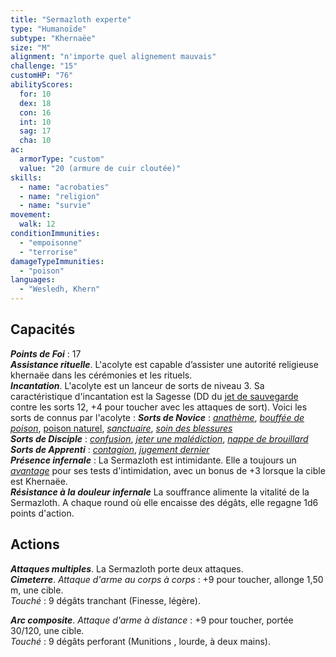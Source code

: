 ```yaml
---
title: "Sermazloth experte"
type: "Humanoïde"
subtype: "Khernaëe"
size: "M"
alignment: "n'importe quel alignement mauvais"
challenge: "15"
customHP: "76"
abilityScores:
  for: 10
  dex: 18
  con: 16
  int: 10
  sag: 17
  cha: 10
ac:
  armorType: "custom"
  value: "20 (armure de cuir cloutée)"
skills:
  - name: "acrobaties"
  - name: "religion"
  - name: "survie"
movement:
  walk: 12
conditionImmunities:
  - "empoisonne"
  - "terrorise"
damageTypeImmunities:
  - "poison"
languages:
  - "Wesledh, Khern"
---
```

## Capacités
_**Points de Foi**_ : 17  
_**Assistance rituelle**_. L'acolyte est capable d’assister une autorité religieuse khernaëe dans les cérémonies et les rituels.  
_**Incantation**_. L'acolyte est un lanceur de sorts de niveau 3. Sa caractéristique d'incantation est la Sagesse (DD du [jet de sauvegarde](/utiliser-les-caracteristiques/#jets-de-sauvegarde) contre les sorts 12, +4 pour toucher avec les attaques de sort). Voici les sorts de connus par l'acolyte :
_**Sorts de Novice**_ : [_anathème_](/grimoire/anatheme/), [_bouffée de poison_](/grimoire/bouffee-de-poison/), [poison naturel](/grimoire/poison-naturel/), [_sanctuaire_](/grimoire/sanctuaire/), [_soin des blessures_](/grimoire/soin-des-blessures/)  
_**Sorts de Disciple**_ : [_confusion_](/grimoire/confusion/), [_jeter une malédiction_](/grimoire/jeter-une-malediction/), [_nappe de brouillard_](/grimoire/nappe-de-brouillard/)    
_**Sorts de Apprenti**_ : [_contagion_](/grimoire/contagion/), [_jugement dernier_](/grimoire/jugement-dernier/)  
_**Présence infernale**_ : La Sermazloth est intimidante. Elle a toujours un [_avantage_](/utiliser-les-caracteristiques/#avantage-et-desavantage) pour ses tests d'intimidation, avec un bonus de +3 lorsque la cible est Khernaëe.   
_**Résistance à la douleur infernale**_ La souffrance alimente la vitalité de la Sermazloth. A chaque round où elle encaisse des dégâts, elle regagne 1d6 points d'action.  

## Actions  
_**Attaques multiples**_. La Sermazloth porte deux attaques.  
_**Cimeterre**_. _Attaque d'arme au corps à corps_ : +9 pour toucher, allonge 1,50 m, une cible.  
_Touché_ : 9 dégâts tranchant (Finesse, légère).  

_**Arc composite**_. _Attaque d'arme à distance_ : +9 pour toucher, portée 30/120, une cible.  
_Touché_ : 9 dégâts perforant (Munitions , lourde, à deux mains).  
